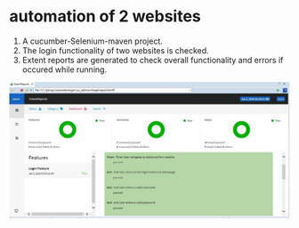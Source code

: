 # automation of 2 websites

1. A cucumber-Selenium-maven project.
2. The login functionality of two websites is checked.
3. Extent reports are generated to check overall functionality and errors if occured while running.

![myimage-alt-tag](https://github.com/srirvali33/automationlogin/blob/master/extentreports.JPG)
